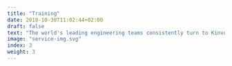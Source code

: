 ```yaml
---
title: "Training"
date: 2018-10-30T11:02:44+02:00
draft: false
text: "The world's leading engineering teams consistently turn to Kinvolk to tackle their most difficult technology challenges."
image: "service-img.svg"
index: 3
weight: 3
---
```


